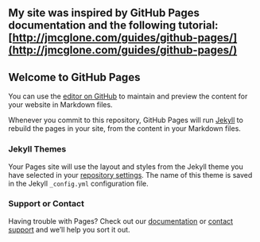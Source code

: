 ## My site was inspired by GitHub Pages documentation and the following tutorial: [http://jmcglone.com/guides/github-pages/](http://jmcglone.com/guides/github-pages/)

## Welcome to GitHub Pages

You can use the [editor on GitHub](https://github.com/mflounders/mflounders.github.io/edit/master/README.md) to maintain and preview the content for your website in Markdown files.

Whenever you commit to this repository, GitHub Pages will run [Jekyll](https://jekyllrb.com/) to rebuild the pages in your site, from the content in your Markdown files.

### Jekyll Themes

Your Pages site will use the layout and styles from the Jekyll theme you have selected in your [repository settings](https://github.com/mflounders/mflounders.github.io/settings). The name of this theme is saved in the Jekyll `_config.yml` configuration file.

### Support or Contact

Having trouble with Pages? Check out our [documentation](https://help.github.com/categories/github-pages-basics/) or [contact support](https://github.com/contact) and we’ll help you sort it out.
